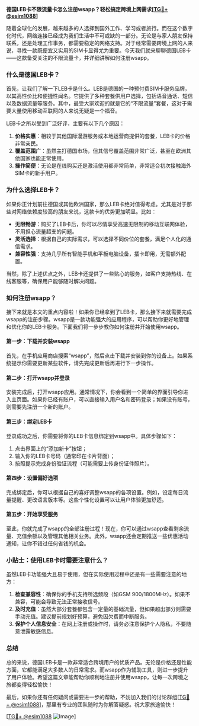 **德国LEB卡不限流量卡怎么注册wsapp？轻松搞定跨境上网需求[[TG💪+ @esim1088](https://t.me/s/esim1088)]**

随着全球化的发展，越来越多的人选择到国外工作、学习或者旅行。而在这个数字化时代，网络连接已经成为我们生活中不可或缺的一部分。无论是与家人朋友保持联系，还是处理工作事务，都需要稳定的网络支持。对于经常需要跨境上网的人来说，寻找一款既便宜又实用的SIM卡显得尤为重要。今天我们就来聊聊德国LEB卡——这款备受关注的不限流量卡，并详细讲解如何注册wsapp。

### **什么是德国LEB卡？**

首先，让我们了解一下LEB卡是什么。LEB是德国的一种预付费SIM卡服务品牌，以其高性价比和便捷性闻名。它提供了多种套餐供用户选择，包括语音通话、短信以及数据流量等服务。其中，最受大家欢迎的就是它的“不限流量”套餐，这对于需要大量使用移动互联网的人来说无疑是一个福音。

LEB卡之所以受到广泛好评，主要有以下几个原因：
1. **价格实惠**：相较于其他国际漫游服务或本地运营商提供的套餐，LEB卡的价格非常亲民。
2. **覆盖范围广**：虽然主打德国市场，但其信号覆盖范围非常广泛，甚至在欧洲其他国家也能正常使用。
3. **操作简便**：无论是在线购买还是激活使用都非常简单，非常适合初次接触海外SIM卡的新手用户。

### **为什么选择LEB卡？**

如果你正计划前往德国或其他欧洲国家，那么LEB卡绝对值得考虑。尤其是对于那些对网络依赖度较高的朋友来说，这款卡的优势更加明显。比如：

- **无限畅游**：购买了LEB卡后，你可以尽情享受高速无限制的移动互联网体验，不用担心流量超支的问题。
- **灵活选择**：根据自己的实际需求，可以选择不同价位的套餐，满足个人化的通信需求。
- **兼容性强**：支持几乎所有智能手机和平板电脑设备，插卡即用，无需额外配置。

当然，除了上述优点之外，LEB卡还提供了一些贴心的服务，如客户支持热线、在线客服等，确保用户能够随时解决问题。

### **如何注册wsapp？**

接下来就是本文的重点内容啦！如果你已经拿到了LEB卡，那么接下来就需要完成wsapp的注册步骤。wsapp是一款功能强大的应用程序，可以帮助你更好地管理和优化你的LEB卡服务。下面我们将一步步教你如何注册并开始使用wsapp。

#### **第一步：下载并安装wsapp**
首先，在手机应用商店搜索“wsapp”，然后点击下载并安装到你的设备上。如果系统提示你需要更新某些软件，请先完成更新后再进行下一步操作。

#### **第二步：打开wsapp并登录**
安装完成后，打开wsapp应用。通常情况下，你会看到一个简单的界面引导你进入主页面。如果你已经有账户，可以直接输入用户名和密码登录；如果没有账号，则需要先注册一个新的账户。

#### **第三步：绑定LEB卡**
登录成功之后，你需要将你的LEB卡信息绑定到wsapp中。具体步骤如下：
1. 点击界面上的“添加新卡”按钮；
2. 输入你的LEB卡号码（通常印在卡片背面）；
3. 按照提示完成身份验证流程（可能需要上传身份证件照片）。

#### **第四步：设置偏好选项**
完成绑定后，你可以根据自己的喜好调整wsapp的各项设置。例如，设定每日流量提醒、更改语言版本等。这些个性化设置可以让用户体验更加舒适。

#### **第五步：开始享受服务**
至此，你就完成了wsapp的全部注册过程！现在，你可以通过wsapp查看剩余流量、充值余额以及管理其他相关业务。此外，wsapp还会定期推送一些优惠活动通知，让你不错过任何省钱的机会。

### **小贴士：使用LEB卡时需要注意什么？**

虽然LEB卡功能强大且易于使用，但在实际使用过程中还是有一些需要注意的地方：

1. **检查兼容性**：确保你的手机支持所选频段（如GSM 900/1800MHz）。如果不兼容，可能会导致无法正常接收信号。
2. **及时充值**：虽然大部分套餐都包含一定量的基础流量，但如果超出部分则需要手动充值。建议提前规划好预算，避免因欠费而中断服务。
3. **保护个人信息安全**：在网上注册或操作时，请务必注意保护个人隐私，不要随意泄露敏感信息。

### **总结**

总的来说，德国LEB卡是一款非常适合跨境用户的优质产品。无论是价格还是性能方面，它都能满足大多数人的日常需求。而wsapp作为辅助工具，则进一步提升了用户体验。希望这篇文章能帮助你顺利地注册并使用wsapp，让每一次跨境之旅都变得轻松愉快！

最后，如果你还有任何疑问或需要进一步的帮助，不妨加入我们的讨论群组[[TG💪+ @esim1088](https://t.me/s/esim1088)]，那里有专业的团队随时为你解答疑惑。祝大家旅途愉快！

[[TG💪+ @esim1088](https://t.me/s/esim1088) ![Image](https://i.postimg.cc/4NQfJmqS/Snipaste-2025-05-13-00-14-12.png)]